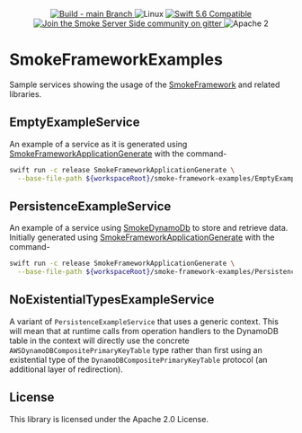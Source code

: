 <p align="center">
<a href="https://github.com/amzn/smoke-framework-examples/actions">
<img src="https://github.com/amzn/smoke-framework-examples/actions/workflows/swift.yml/badge.svg?branch=main" alt="Build - main Branch">
</a>
<img src="https://img.shields.io/badge/os-linux-green.svg?style=flat" alt="Linux">
<a href="http://swift.org">
<img src="https://img.shields.io/badge/swift-5.6-orange.svg?style=flat" alt="Swift 5.6 Compatible">
</a>
<a href="https://gitter.im/SmokeServerSide">
<img src="https://img.shields.io/badge/chat-on%20gitter-ee115e.svg?style=flat" alt="Join the Smoke Server Side community on gitter">
</a>
<img src="https://img.shields.io/badge/license-Apache2-blue.svg?style=flat" alt="Apache 2">
</p>

# SmokeFrameworkExamples

Sample services showing the usage of the [SmokeFramework](https://github.com/amzn/smoke-framework) and related libraries.

## EmptyExampleService

An example of a service as it is generated using [SmokeFrameworkApplicationGenerate](https://github.com/amzn/smoke-framework-application-generate)
with the command-

```bash
swift run -c release SmokeFrameworkApplicationGenerate \
  --base-file-path ${workspaceRoot}/smoke-framework-examples/EmptyExampleService
```

## PersistenceExampleService

An example of a service using [SmokeDynamoDb](https://github.com/amzn/smoke-dynamodb) to store and retrieve data.
Initially generated using [SmokeFrameworkApplicationGenerate](https://github.com/amzn/smoke-framework-application-generate)
with the command-

```bash
swift run -c release SmokeFrameworkApplicationGenerate \
  --base-file-path ${workspaceRoot}/smoke-framework-examples/PersistenceExampleService \
```

## NoExistentialTypesExampleService

A variant of `PersistenceExampleService` that uses a generic context. This will mean that at runtime calls from operation
handlers to the DynamoDB table in the context will directly use the concrete `AWSDynamoDBCompositePrimaryKeyTable`
type rather than first using an existential type of the `DynamoDBCompositePrimaryKeyTable` protocol (an additional layer of redirection).

## License

This library is licensed under the Apache 2.0 License.
